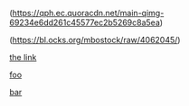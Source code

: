 
(https://qph.ec.quoracdn.net/main-qimg-69234e6dd261c45577ec2b5269c8a5ea)

(https://bl.ocks.org/mbostock/raw/4062045/)

[the link](https://bl.ocks.org/mbostock/raw/4600693/)

[foo](https://bl.ocks.org/rpgove/raw/386b7a28977a179717a460f9a541af2a/)

[bar](https://bl.ocks.org/rpgove/raw/bf44631829eaa6512518005697649cb4/)
